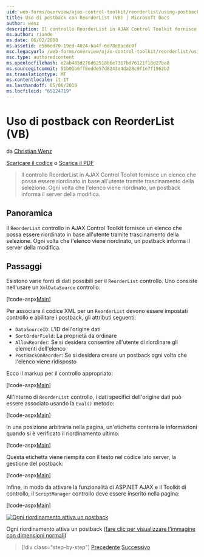 ```yaml
---
uid: web-forms/overview/ajax-control-toolkit/reorderlist/using-postbacks-with-reorderlist-vb
title: Uso di postback con ReorderList (VB) | Microsoft Docs
author: wenz
description: Il controllo ReorderList in AJAX Control Toolkit fornisce un elenco che possa essere riordinato in base all'utente tramite trascinamento della selezione. Ogni volta che l'elenco viene riordinato, un ordine di acquisto...
ms.author: riande
ms.date: 06/02/2008
ms.assetid: e5b6ed70-19ed-4024-ba4f-6d78e8acdc0f
msc.legacyurl: /web-forms/overview/ajax-control-toolkit/reorderlist/using-postbacks-with-reorderlist-vb
msc.type: authoredcontent
ms.openlocfilehash: e2ab485d276d62518b6e7317bd76121f18d27ba8
ms.sourcegitcommit: 51b01b6ff8edde57d8243e4da28c9f1e7f1962b2
ms.translationtype: MT
ms.contentlocale: it-IT
ms.lasthandoff: 05/06/2019
ms.locfileid: "65124719"
---
```

# <a name="using-postbacks-with-reorderlist-vb"></a>Uso di postback con ReorderList (VB)

da [Christian Wenz](https://github.com/wenz)

[Scaricare il codice](http://download.microsoft.com/download/9/3/f/93f8daea-bebd-4821-833b-95205389c7d0/ReorderList4.vb.zip) o [Scarica il PDF](http://download.microsoft.com/download/2/d/c/2dc10e34-6983-41d4-9c08-f78f5387d32b/reorderlist4VB.pdf)

> Il controllo ReorderList in AJAX Control Toolkit fornisce un elenco che possa essere riordinato in base all'utente tramite trascinamento della selezione. Ogni volta che l'elenco viene riordinato, un postback informa il server della modifica.

## <a name="overview"></a>Panoramica

Il `ReorderList` controllo in AJAX Control Toolkit fornisce un elenco che possa essere riordinato in base all'utente tramite trascinamento della selezione. Ogni volta che l'elenco viene riordinato, un postback informa il server della modifica.

## <a name="steps"></a>Passaggi

Esistono varie fonti di dati possibili per il `ReorderList` controllo. Uno consiste nell'usare un `XmlDataSource` controllo:

[!code-aspx[Main](using-postbacks-with-reorderlist-vb/samples/sample1.aspx)]

Per associare il codice XML per un `ReorderList` devono essere impostati controllo e abilitare i postback, gli attributi seguenti:

- `DataSourceID`: L'ID dell'origine dati
- `SortOrderField`: La proprietà da ordinare
- `AllowReorder`: Se si desidera consentire all'utente di riordinare gli elementi dell'elenco
- `PostBackOnReorder`: Se si desidera creare un postback ogni volta che l'elenco viene ridisposto

Ecco il markup per il controllo appropriato:

[!code-aspx[Main](using-postbacks-with-reorderlist-vb/samples/sample2.aspx)]

All'interno di `ReorderList` controllo, i dati specifici dell'origine dati può essere associato usando la `Eval()` metodo:

[!code-aspx[Main](using-postbacks-with-reorderlist-vb/samples/sample3.aspx)]

In una posizione arbitraria nella pagina, un'etichetta conterrà le informazioni quando si è verificato il riordinamento ultimo:

[!code-aspx[Main](using-postbacks-with-reorderlist-vb/samples/sample4.aspx)]

Questa etichetta viene riempita con il testo nel codice lato server, la gestione del postback:

[!code-aspx[Main](using-postbacks-with-reorderlist-vb/samples/sample5.aspx)]

Infine, in modo da attivare la funzionalità di ASP.NET AJAX e il Toolkit di controllo, il `ScriptManager` controllo deve essere inserito nella pagina:

[!code-aspx[Main](using-postbacks-with-reorderlist-vb/samples/sample6.aspx)]

[![Ogni riordinamento attiva un postback](using-postbacks-with-reorderlist-vb/_static/image2.png)](using-postbacks-with-reorderlist-vb/_static/image1.png)

Ogni riordinamento attiva un postback ([fare clic per visualizzare l'immagine con dimensioni normali](using-postbacks-with-reorderlist-vb/_static/image3.png))

> [!div class="step-by-step"]
> [Precedente](drag-and-drop-via-reorderlist-cs.md)
> [Successivo](drag-and-drop-via-reorderlist-vb.md)
